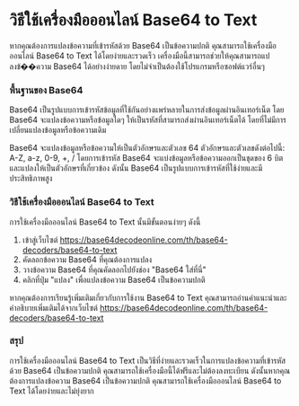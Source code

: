 วิธีใช้เครื่องมือออนไลน์ Base64 to Text
=======================================

หากคุณต้องการแปลงข้อความที่เข้ารหัสด้วย Base64 เป็นข้อความปกติ คุณสามารถใช้เครื่องมือออนไลน์ Base64 to Text ได้โดยง่ายและรวดเร็ว เครื่องมือนี้สามารถช่วยให้คุณสามารถแปลงข้��ความ Base64 ได้อย่างง่ายดาย โดยไม่จำเป็นต้องใช้โปรแกรมหรือซอฟต์แวร์อื่นๆ

### พื้นฐานของ Base64

Base64 เป็นรูปแบบการเข้ารหัสข้อมูลที่ใช้กันอย่างแพร่หลายในการส่งข้อมูลผ่านอินเทอร์เน็ต โดย Base64 จะแปลงข้อความหรือข้อมูลใดๆ ให้เป็นรหัสที่สามารถส่งผ่านอินเทอร์เน็ตได้ โดยที่ไม่มีการเปลี่ยนแปลงข้อมูลหรือข้อความเดิม

Base64 จะแปลงข้อมูลหรือข้อความให้เป็นตัวอักษรและตัวเลข 64 ตัวอักษรและตัวเลขดังต่อไปนี้: A-Z, a-z, 0-9, +, / โดยการเข้ารหัส Base64 จะแบ่งข้อมูลหรือข้อความออกเป็นชุดของ 6 บิต และแปลงให้เป็นตัวอักษรที่เกี่ยวข้อง ดังนั้น Base64 เป็นรูปแบบการเข้ารหัสที่ใช้ง่ายและมีประสิทธิภาพสูง

### วิธีใช้เครื่องมือออนไลน์ Base64 to Text

การใช้เครื่องมือออนไลน์ Base64 to Text นั้นมีขั้นตอนง่ายๆ ดังนี้

1. เข้าสู่เว็บไซต์ <https://base64decodeonline.com/th/base64-decoders/base64-to-text>
2. คัดลอกข้อความ Base64 ที่คุณต้องการแปลง
3. วางข้อความ Base64 ที่คุณคัดลอกไปยังช่อง "Base64 ใส่ที่นี่"
4. คลิกที่ปุ่ม "แปลง" เพื่อแปลงข้อความ Base64 เป็นข้อความปกติ

หากคุณต้องการเรียนรู้เพิ่มเติมเกี่ยวกับการใช้งาน Base64 to Text คุณสามารถอ่านคำแนะนำและคำอธิบายเพิ่มเติมได้จากเว็บไซต์ <https://base64decodeonline.com/th/base64-decoders/base64-to-text>

### สรุป

การใช้เครื่องมือออนไลน์ Base64 to Text เป็นวิธีที่ง่ายและรวดเร็วในการแปลงข้อความที่เข้ารหัสด้วย Base64 เป็นข้อความปกติ คุณสามารถใช้เครื่องมือนี้ได้ฟรีและไม่ต้องลงทะเบียน ดังนั้นหากคุณต้องการแปลงข้อความ Base64 เป็นข้อความปกติ คุณสามารถใช้เครื่องมือออนไลน์ Base64 to Text ได้โดยง่ายและไม่ยุ่งยาก